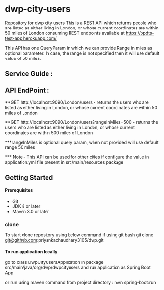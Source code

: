 # dwp-city-users
Repository for dwp city users 
This is a REST API which returns people who are listed as either living in London, or whose current coordinates are within 50 miles of London consuming REST endpoints available at https://bpdts-test-app.herokuapp.com/

This API has one QueryParam in which we can provide Range in miles as optional parameter. In case, the range is not specified then it will use default value of 50 miles.


## Service Guide :

## API EndPoint :

**GET http://localhost:9090/London/users - returns the users who are listed as either living in London, or whose current coordinates are within 50 miles of London 

**GET http://localhost:9090/London/users?rangeInMiles=500 - returns the users who are listed as either living in London, or whose current coordinates are within 500 miles of London

***rangeInMiles is optional query param, when not provided will use default range 50 miles

*** Note - This API can be used for other cities if configure the value in application.yml file present in src/main/resources package

## Getting Started

#### Prerequisites
* Git
* JDK 8 or later
* Maven 3.0 or later

### clone

To start clone repository using below command if using git bash
git clone git@github.com:priyankachaudhary3105/dwp.git

#### To run application locally
go to class DwpCityUsersApplication in package src/main/java/org/dwp/dwpcityusers and run application as Spring Boot App

or run using maven command from project directory : mvn spring-boot:run

